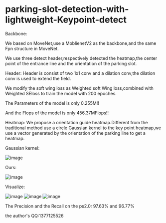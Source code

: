 # parking-slot-detection-with-lightweight-Keypoint-detect
Backbone:

We based on MoveNet,use a MoblienetV2 as the backbone,and the same Fpn structure in MoveNet.

We use three detect header,respectively detected the heatmap,the center point of the entrance line and the orientation of the parking slot.

Header: 
Header is consist of two 1x1 conv and a dilation conv,the dilation conv is used to extend the field.

We modify the soft wing loss as Weighted soft Wing loss,combined with Weighted SEloss to train the model with 200 epoches.

The Parameters of the model is only 0.255M!!

And the Flops of the model is only 456.37MFlops!!

Heatmap:
We propose a orientation guide heatmap.Different from the traditional method use a circle Gaussian kernel to  the key point heatmap,we use a vector generated by the orientation of the parking line to get a heatmap.

Gaussian kernel:

![image](https://user-images.githubusercontent.com/61531491/165515513-ecc3374a-1eea-4cf6-844e-628782ef40b8.png)

Ours:

![image](https://user-images.githubusercontent.com/61531491/165515671-6f1d95a1-6565-49ec-866a-45f662748480.png)

Visualize:

![image](https://user-images.githubusercontent.com/61531491/157662799-3d8935d4-ae07-4f8a-80f4-0bfec716099d.png)
![image](https://user-images.githubusercontent.com/61531491/157663050-a6b96790-c8b9-448a-b72a-d659df829f28.png)
![image](https://user-images.githubusercontent.com/61531491/157663112-d513adc6-28d4-4ce4-892f-96c3fd0ba61d.png)


The Precision and the Recall on the ps2.0: 97.63% and 96.77%

the author's QQ:1377125526

